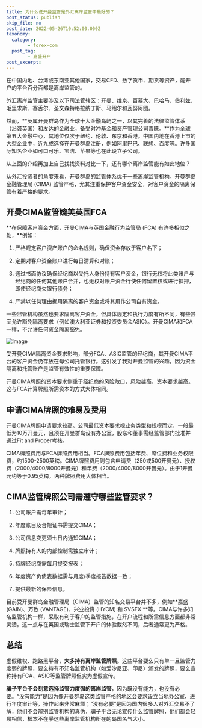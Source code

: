 ```yaml
---
title: 为什么说开曼监管是外汇离岸监管中最好的？
post_status: publish
skip_file: no
post_date: 2022-05-26T10:52:00.000Z
taxonomy:
  category:
        - forex-com
  post_tag:
        - 嘉盛开户
post_excerpt: 
---
```

在中国内地、台湾或东南亚其他国家，交易CFD、数字货币、期货等资产，能开户的平台百分百都是离岸监管的。

外汇离岸监管主要涉及以下司法管辖区：开曼、维京、百慕大、巴哈马、伯利兹、毛里求斯、塞舌尔、圣文森特格拉纳丁斯、马绍尔和瓦努阿图。

然而，**英属开曼群岛作为全球十大金融岛屿之一，以其完善的法律监管体系（沿袭英国）和发达的金融业，备受对冲基金和资产管理公司青睐。**作为全球第五大金融中心，其地位仅次于纽约、伦敦、东京和香港。中国内地在香港上市的大型企业中，近九成选择在开曼群岛注册，例如阿里巴巴、联想、百度等。许多国际知名企业如可口可乐、宝洁、苹果等也在此设立子公司。

从上面的介绍再加上自己找找资料对比一下，还有哪个离岸监管能有如此地位？

从外汇投资者的角度来看，开曼群岛的监管体系优于一些离岸监管机构。开曼群岛金融管理局 (CIMA) 监管严格，尤其注重保护客户资金安全，对客户资金的隔离保管有着严格的要求。

## 开曼CIMA监管媲美英国FCA

**在保障客户资金方面，开曼CIMA与英国金融行为监管局 (FCA) 有许多相似之处，**例如：

1. 严格规定客户资产账户的命名规则，确保资金存放于客户名下；

1. 定期对客户资金账户进行每日清算和对账；

1. 通过书面协议确保经纪商以受托人身份持有客户资金，银行无权将此类账户与经纪商的任何其他账户合并，也无权对账户资金行使任何留置权或进行扣押，即使经纪商欠银行债务；

1. 严禁以任何理由挪用隔离的客户资金或将其用作公司自有资金。

一些监管机构虽然也要求隔离客户资金，但具体规定和执行力度有所不同，有些甚至允许豁免隔离要求（例如澳大利亚证券和投资委员会ASIC）。开曼CIMA和FCA一样，不允许任何资金隔离豁免。

![Image](https://prod-files-secure.s3.us-west-2.amazonaws.com/39ed1227-6d7d-4570-be36-9ccd4a2c4241/bd849744-3fcb-4a37-8312-357962c8f065/image.png?X-Amz-Algorithm=AWS4-HMAC-SHA256&X-Amz-Content-Sha256=UNSIGNED-PAYLOAD&X-Amz-Credential=ASIAZI2LB466765XJFLK%2F20250410%2Fus-west-2%2Fs3%2Faws4_request&X-Amz-Date=20250410T041401Z&X-Amz-Expires=3600&X-Amz-Security-Token=IQoJb3JpZ2luX2VjECQaCXVzLXdlc3QtMiJHMEUCIG1nY84AI14YiBSpMNwU7HyLprqJKQIf3zfe7yyEjQFZAiEAirU5r85t355uCFzrEeTtvQcbGJZnXcm3rntvGVcT4q8qiAQInf%2F%2F%2F%2F%2F%2F%2F%2F%2F%2FARAAGgw2Mzc0MjMxODM4MDUiDPoX%2BzwnZz32P%2FGAYCrcA73TOMT%2F%2Bx01uC2d%2BQvnd7WGMmRX7aSEIM8WdAnnpcOadjFTSzK9lcX%2FT3IfB%2FRpW%2BBavOlHSPwgidskrpKpf5RMhRxww%2FsvjbcJ8N9e0R%2Bklvw16zwLOjd1twV0MmCW54YG8CZ%2BWfSwHwSUGLxFtk7f0LUtlTImG6drewJh6dVUdUHik9L99A3E3ehE32kqU8SMYE39zhfgrl2bob03pr4mZg4FTLVKtfWWZ8omxDnejkMjN%2F3laoHIVf8nc5WI65hOYr7QwoYpI6sIgiha2e0lBkH9BstoLvflHNroviADihVzd%2BsQ2RrKYH37m3fBRqjB2b0ao69wS%2BAqTo8YmX475V3etov9W834ua%2F0SHVCvAJPE18ciehWveQ8jjZYpl3tH9FFmDNNodGTkQXYN%2FGotz70nuyyZoAnhF%2F%2BkoTVWfQBwNGgAFNC72IZx%2Fa07EqG6IfYuKYSW%2FUyEqEZEqFmaLokfMDJXWSWyxhAw8SKvFmk0C%2BK9KB8U1Wa5dbl0Y6ecUH8ENoz64EIfCVLVuAnETbF0yjJEO%2Beg0rZaTlxnLGAiRF3lxWMhimcStVaFQa%2FrOGBrPu80temISCZNzFUk5O5W4iBKedveOL6lIFgQ8Yhd0CWFf5gt8qgMK713L8GOqUBywF4cQBM3nK6XpyGKhKbRBDk4vCv8t2sbnO4%2B2Y2tKCJQQdu%2FqBqnX8n5Doka1oGGH%2FPMXLRB2Hs3XoebMAsvOGLO0l1MLQtieJFELYb5Ws5hzNzgPxOX3zBqkQKOOS6WeBqW1Z%2BbEeTmPQcL2v66xubgPTtjRnb6Xv1pbjHNmAgP%2BwD2K9McJSHhElU9iyJJyiTRhZr%2B9qzvFfPoeFdMyZcrgro&X-Amz-Signature=2725a779d7a8efd0787257f7443f441fdc56f66b5e50178cdb1e3c75b1a6d4dc&X-Amz-SignedHeaders=host&x-id=GetObject)

受开曼CIMA隔离资金要求影响，部分FCA、ASIC监管的经纪商，其开曼CIMA平台的客户资金仍存放在母公司托管银行。这引发了我对开曼监管的兴趣，因为资金隔离和托管账户是监管有效性的重要保障。

开曼CIMA牌照的资本要求侧重于经纪商的风险敞口，风险越高，资本要求越高。这与FCA计算牌照所需资本的方式大体相同。

## **申请CIMA牌照的难易及费用**

开曼CIMA牌照申请要求较高。公司最低资本要求视业务类型和规模而定，一般最低为10万开曼元，且须在开曼群岛设有办公室，股东和董事需经监管部门批准并通过Fit and Proper考核。

CIMA牌照费用与FCA牌照费用相当。FCA牌照费用包括年费、席位费和业务权限费，约1500-2500英镑。CIMA牌照费用则包含申请费（250或500开曼元）、授权费（2000/4000/8000开曼元）和年费（2000/4000/8000开曼元）。由于1开曼元约等于0.95英镑，两种牌照费用大体相当。

## CIMA监管牌照公司需遵守哪些监管要求？

1. 公司账户需每年审计；

1. 年度账目及合规证书需提交CIMA；

1. 公司信息变更须七日内通知CIMA；

1. 牌照持有人的内部控制需独立审计；

1. 持牌经纪商需每月提交报表；

1. 年度资产负债表数据需与月度/季度报告数据一致；

1. 提供最新的保险信息。

目前受开曼群岛金融管理局（CIMA）监管的知名交易平台并不多，例如**嘉盛 (GAIN)、万致 (VANTAGE)、兴业投资 (HYCM) 和 SVSFX **等。CIMA与许多知名监管机构一样，采取有利于客户的监管措施，在开户流程和所需信息方面都非常灵活。这一点与在英国或瑞士监管下开户的体验截然不同，后者通常更为严格。

## 总结

虚假维权、跑路黑平台，**大多持有离岸监管牌照**。这些平台要么只有单一且监管力度弱的牌照，要么持有不知名监管机构（如爱沙尼亚、印尼）颁发的牌照，要么宣称持有FCA、ASIC等监管牌照但实为虚假宣传。

**骗子平台不会刻意选择监管力度强的离岸监管**，因为既没有能力，也没有必要。“没有能力”是因为像开曼群岛这类监管严格的地区会要求设立当地办公室、进行年度审计等，操作起来非常麻烦；“没有必要”是因为国内很多人对外汇交易不了解，他们不会辨别监管机构的真伪，骗子平台无论宣传什么监管牌照，他们都会轻易相信，根本不在乎这些离岸监管机构所在的岛国名气大小。
